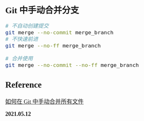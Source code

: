 <font size=4 face='楷体'>

## Git 中手动合并分支

```bash
# 不自动创建提交
git merge --no-commit merge_branch
# 不快速前进
git merge --no-ff merge_branch

# 合并使用
git merge --no-commit --no-ff merge_branch
```

## Reference

[如何在 Git 中手动合并所有文件](https://www.codenong.com/4657009/)

**2021.05.12**
